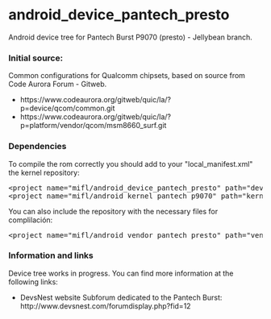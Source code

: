 android_device_pantech_presto
===================================
Android device tree for Pantech Burst P9070 (presto) - Jellybean branch.
<h3>Initial source:</h3>
Common configurations for Qualcomm chipsets, based on source from Code Aurora Forum - Gitweb.
<ul>
<li>https://www.codeaurora.org/gitweb/quic/la/?p=device/qcom/common.git</li>
<li>https://www.codeaurora.org/gitweb/quic/la/?p=platform/vendor/qcom/msm8660_surf.git</li>
</ul>
<h3>Dependencies</h3>
To compile the rom correctly you should add to your "local_manifest.xml" the kernel repository:
<pre>
&lt;project name="mifl/android_device_pantech_presto" path="device/pantech/presto" remote="github" revision="jellybean" /&gt;
&lt;project name="mifl/android_kernel_pantech_p9070" path="kernel/pantech/p9070" remote="github" revision="jellybean" /&gt;
</pre>
You can also include the repository with the necessary files for complilación:
<pre>
&lt;project name="mifl/android_vendor_pantech_presto" path="vendor/pantech/presto" remote="github" revision="jellybean" /&gt;
</pre>
<h3>Information and links</h3>
Device tree works in progress.
You can find more information at the following links:
<ul>
<li>DevsNest website Subforum dedicated to the Pantech Burst: http://www.devsnest.com/forumdisplay.php?fid=12</li>
</ul>

